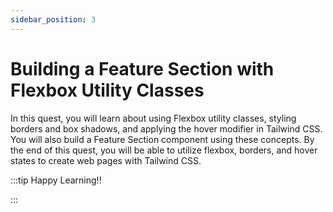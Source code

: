 ```yaml
---
sidebar_position: 3
---
```


# Building a Feature Section with Flexbox Utility Classes

In this quest, you will learn about using Flexbox utility classes, styling borders and box shadows, and applying the hover modifier in Tailwind CSS. You will also build a Feature Section component using these concepts. By the end of this quest, you will be able to utilize flexbox, borders, and hover states to create web pages with Tailwind CSS.

:::tip Happy Learning!!

<QuestButton text="Go To Quest" link="https://app.stackup.dev/quest_page/building-a-feature-section-with-flexbox-utility-classes" />

:::
